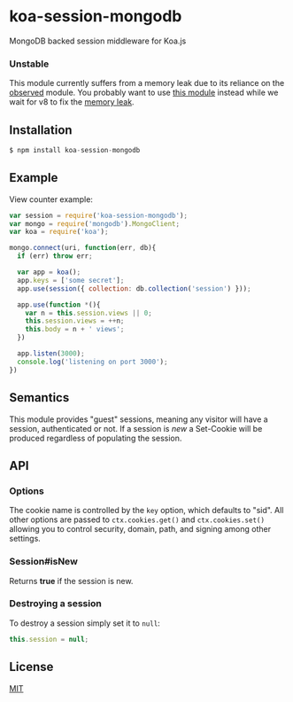 # koa-session-mongodb

MongoDB backed session middleware for Koa.js

### Unstable

This module currently suffers from a memory leak due to its reliance on the [observed](https://github.com/aheckmann/observed/issues/9) module. You probably want to use [this module](https://github.com/aheckmann/koa-mongodb-session) instead while we wait for v8 to fix the [memory leak](https://code.google.com/p/v8/issues/detail?id=3328&thanks=3328&ts=1399957756).

## Installation

```js
$ npm install koa-session-mongodb
```

## Example

View counter example:

```js
var session = require('koa-session-mongodb');
var mongo = require('mongodb').MongoClient;
var koa = require('koa');

mongo.connect(uri, function(err, db){
  if (err) throw err;

  var app = koa();
  app.keys = ['some secret'];
  app.use(session({ collection: db.collection('session') }));

  app.use(function *(){
    var n = this.session.views || 0;
    this.session.views = ++n;
    this.body = n + ' views';
  })

  app.listen(3000);
  console.log('listening on port 3000');
})
```

## Semantics

This module provides "guest" sessions, meaning any visitor will have a session,
authenticated or not. If a session is _new_ a Set-Cookie will be produced regardless
of populating the session.

## API

### Options

The cookie name is controlled by the `key` option, which defaults
to "sid". All other options are passed to `ctx.cookies.get()` and
`ctx.cookies.set()` allowing you to control security, domain, path,
and signing among other settings.

### Session#isNew

Returns __true__ if the session is new.

### Destroying a session

To destroy a session simply set it to `null`:

```js
this.session = null;
```

## License

[MIT](https://github.com/aheckmann/koa-session-mongodb/blob/master/LICENSE)
